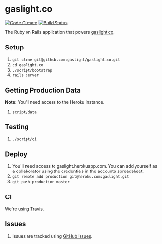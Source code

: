 # gaslight.co

[![Code Climate](https://codeclimate.com/github/gaslight/gaslight.co.png)](https://codeclimate.com/github/gaslight/gaslight.co)
[![Build Status](https://travis-ci.org/gaslight/gaslight.co.png?branch=master)](https://travis-ci.org/gaslight/gaslight.co)

The Ruby on Rails application that powers [gaslight.co][gco].

## Setup

1. `git clone git@github.com:gaslight/gaslight.co.git`
1. `cd gaslight.co`
1. `./script/bootstrap`
1. `rails server`

## Getting Production Data

**Note:** You'll need access to the Heroku instance.

1. `script/data`

## Testing

1. `./script/ci`

## Deploy

1. You'll need access to gaslight.herokuapp.com. You can add yourself as
   a collaborator using the credentials in the accounts spreadsheet.
1. `git remote add production git@heroku.com:gaslight.git`
1. `git push production master`

## CI

We're using [Travis][tci].

## Issues

1. Issues are tracked using [GitHub issues][ghissues].

[gco]: http://gaslight.co
[ghissues]: https://github.com/gaslight/gaslight.co/issues
[tci]: https://travis-ci.org/gaslight/gaslight.co


